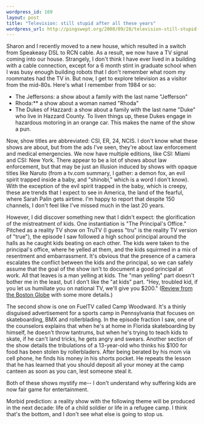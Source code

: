 ```yaml
--- 
wordpress_id: 169
layout: post
title: "Television: still stupid after all these years"
wordpress_url: http://pingswept.org/2008/09/28/television-still-stupid-after-all-these-years/
---
```

Sharon and I recently moved to a new house, which resulted in a switch from Speakeasy DSL to RCN cable. As a result, we now have a TV signal coming into our house. Strangely, I don't think I have ever lived in a building with a cable connection, except for a 6 month stint in graduate school when I was busy enough building robots that I don't remember what room my roommates had the TV in.
But now, I get to explore television as a visitor from the mid-80s. Here's what I remember from 1984 or so:
<ul>
<li>The Jeffersons: a show about a family with the last name "Jefferson"</li>
<li>Rhoda:** a show about a woman named "Rhoda"</li>
<li>The Dukes of Hazzard: a show about a family with the last name "Duke" who live in Hazzard County. To liven things up, these Dukes engage in hazardous motoring in an orange car. This makes the name of the show a pun.</li>
</ul>

Now, show titles are abbreviated: CSI, ER, 24, NCIS. I don't know what these shows are about, but from the ads I've seen, they're about law enforcement and medical emergencies. We now have multiple editions, like CSI: Miami and CSI: New York. There appear to be a lot of shows about law enforcement, but that may be just an illusion induced by shows with opaque titles like Naruto (from a tv.com summary, I gather: a demon fox, an evil spirit trapped inside a baby, and "shinobi," which is a word I don't know). With the exception of the evil spirit trapped in the baby, which is creepy, these are trends that I expect to see in America, the land of the fearful, where Sarah Palin gets airtime. I'm happy to report that despite 150 channels, I don't feel like I've missed much in the last 20 years.

However, I did discover something new that I didn't expect: the glorification of the mistreatment of kids. One instantiation is "The Principal's Office." Pitched as a reality TV show on TruTV (I guess "tru" is the reality TV version of "true"), the episode I saw followed a high school principal around the halls as he caught kids beating on each other. The kids were taken to the principal's office, where he yelled at them, and the kids squirmed in a mix of resentment and embarrassment. It's obvious that the presence of a camera escalates the conflict between the kids and the principal, so we can safely assume that the goal of the show isn't to document a good principal at work. All that leaves is a man yelling at kids. The "man yelling" part doesn't bother me in the least, but I don't like the "at kids" part. "Hey, troubled kid, if you let us humiliate you on national TV, we'll give you $200." (<a href="http://www.boston.com/ae/tv/articles/2008/08/21/whos_in_charge_in_principals_office/">Review from the Boston Globe</a> with some more details.)

The second show is one on FuelTV called Camp Woodward. It's a thinly disguised advertisement for a sports camp in Pennsylvania that focuses on skateboarding, BMX and rollerblading. In the episode fraction I saw, one of the counselors explains that when he's at home in Florida skateboarding by himself, he doesn't throw tantrums, but when he's trying to teach kids to skate, if he can't land tricks, he gets angry and swears. Another section of the show details the tribulations of a 13-year-old who thinks his $100 for food has been stolen by rollerbladers. After being berated by his mom via cell phone, he finds his money in his shorts pocket. He repeats the lesson that he has learned that you should deposit all your money at the camp canteen as soon as you can, lest someone steal it.

Both of these shows mystify me-- I don't understand why suffering kids are now fair game for entertainment.

Morbid prediction: a reality show with the following theme will be produced in the next decade: life of a child soldier or life in a refugee camp. I think that's the bottom, and I don't see what else is going to stop us.
